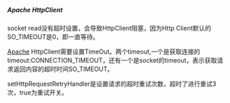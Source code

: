 ##### Apache HttpClient

socket read没有超时设置，会导致HttpClient阻塞，因为Http Client默认的SO_TIMEOUT是0，即一直等待。

[Apache](https://so.csdn.net/so/search?q=Apache&spm=1001.2101.3001.7020) HttpClient需要设置TimeOut。两个timeout,一个是获取连接的timeout:CONNECTION_TIMEOUT，还有一个是socket的timeout，表示获取请求返回内容的超时时间SO_TIMEOUT。

setHttpRequestRetryHandler是设置请求的超时重试次数，超时了进行重试3次，true为重试开关。